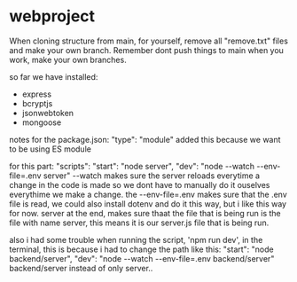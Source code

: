 # webproject


When cloning structure from main, for yourself, remove all "remove.txt" files and make your own branch.
Remember dont push things to main when you work, make your own branches.

so far we have installed:
- express
- bcryptjs
- jsonwebtoken
- mongoose


notes for the package.json:
"type": "module" added this because we want to be using ES module

for this part:
"scripts":
    "start": "node server",
    "dev": "node --watch --env-file=.env server"
--watch makes sure the server reloads everytime a change in the code is made so we dont have to manually do it ouselves everythime we make a change. the --env-file=.env makes sure that the .env file is read, we could also install dotenv and do it this way, but i like this way for now. server at the end, makes sure thaat the file that is being run is the file with name server, this means it is our server.js file that is being run.

also i had some trouble when running the script, 'npm run dev', in the terminal, this is because i had to change the path like this:
    "start": "node backend/server",
    "dev": "node --watch --env-file=.env backend/server"
backend/server instead of only server..